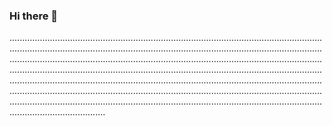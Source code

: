 ### Hi there 👋

..........................................................................................................................................................................................................................................................................................................................................................................................................................................................................................................................................................................................................................................................................................................................................................................................................................................................................................................................................
